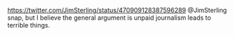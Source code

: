 https://twitter.com/JimSterling/status/470909128387596289 @JimSterling snap, but I believe the general argument is unpaid journalism leads to terrible things.